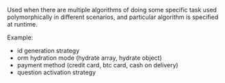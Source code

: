 Used when there are multiple algorithms of doing some specific task used polymorphically in different scenarios, and particular algorithm is specified at runtime.

Example:
- id generation strategy
- orm hydration mode (hydrate array, hydrate object)
- payment method (credit card, btc card, cash on delivery)
- question activation strategy